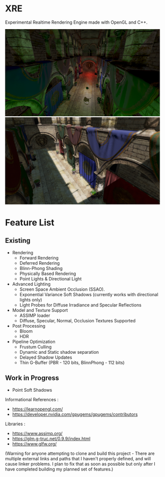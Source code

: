 # XRE
Experimental Realtime Rendering Engine made with OpenGL and C++.


![alt text](https://github.com/AnupamSahu/XRE/blob/main/Screenshot%20(17).png)
![alt text](https://github.com/AnupamSahu/XRE/blob/main/Sponza_sun.png)

# Feature List
## Existing ##
* Rendering
   * Forward Rendering
   * Deferred Rendering
   * Blinn-Phong Shading
   * Physically Based Rendering
   * Point Lights & Directional Light
* Advanced Lighting
   * Screen Space Ambient Occlusion (SSAO).
   * Exponential Variance Soft Shadows (currently works with directional lights only)
   * Light Probes for Diffuse Irradiance and Specular Reflections
* Model and Texture Support
  * ASSIMP loader
  * Diffuse, Specular, Normal, Occlusion Textures Supported
* Post Processing
  * Bloom
  * HDR
* Pipeline Optimization
  * Frustum Culling
  * Dynamic and Static shadow separation
  * Delayed Shadow Updates
  * Thin G-Buffer (PBR - 120 bits, BlinnPhong - 112 bits)

## Work in Progress ##
* Point Soft Shadows


Informational References :
* https://learnopengl.com/
* https://developer.nvidia.com/gpugems/gpugems/contributors

Libraries :
* https://www.assimp.org/
* https://glm.g-truc.net/0.9.9/index.html
* https://www.glfw.org/

(Warning for anyone attempting to clone and build this project - There are multiple external links and paths that I haven't properly defined, and will cause linker problems. I plan to fix that as soon as possible but only after I have completed building my planned set of features.)
